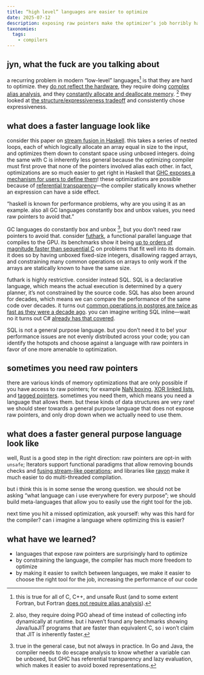 ```yaml
---
title: “high level” languages are easier to optimize
date: 2025-07-12
description: exposing raw pointers make the optimizer’s job horribly hard. high level languages can constrain your program, making more optimizations sound.
taxonomies:
  tags:
    - compilers
---
```

## jyn, what the fuck are you talking about
a recurring problem in modern “low-level” languages[^2] is that they are hard to optimize. they [do not reflect the hardware](https://queue.acm.org/detail.cfm?id=3212479), they require doing [complex alias analysis](https://www.ralfj.de/blog/2018/07/24/pointers-and-bytes.html), and they [constantly allocate and deallocate memory](https://medium.com/@jbyj/my-javascript-is-faster-than-your-rust-5f98fe5db1bf). [^1] they looked at [the structure/expressiveness tradeoff](https://buttondown.com/hillelwayne/archive/the-capability-tractability-tradeoff/) and consistently chose expressiveness.
## what does a faster language look like
consider this paper on [stream fusion in Haskell](https://www.cs.tufts.edu/~nr/cs257/archive/duncan-coutts/stream-fusion.pdf). this takes a series of nested loops, each of which logically allocate an array equal in size to the input, and optimizes them down to constant space using unboxed integers. doing the same with C is inherently less general because the optimizing compiler must first prove that none of the pointers involved alias each other. in fact, optimizations are so much easier to get right in Haskell that [GHC exposes a mechanism for users to define them](https://wiki.haskell.org/GHC/Using_rules)! these optimizations are possible because of [referential transparency]—the compiler statically knows whether an expression can have a side effect.

[referential transparency]: https://softwareengineering.stackexchange.com/questions/254304/what-is-referential-transparency

“haskell is known for performance problems, why are you using it as an example. also all GC languages constantly box and unbox values, you need raw pointers to avoid that.”

GC languages do constantly box and unbox [^4], but you don’t need raw pointers to avoid that. consider [futhark](https://futhark-lang.org), a functional parallel language that compiles to the GPU. its benchmarks show it being [up to orders of magnitude faster than sequential C](https://futhark-lang.org/performance.html) on problems that fit well into its domain. it does so by having unboxed fixed-size integers, disallowing ragged arrays, and constraining many common operations on arrays to only work if the arrays are statically known to have the same size.

futhark is highly restrictive. consider instead SQL. SQL is a declarative language, which means the actual execution is determined by a query planner, it’s not constrained by the source code. SQL has also been around for decades, which means we can compare the performance of the same code over decades. it turns out [common operations in postgres are twice as fast as they were a decade ago](https://rmarcus.info/blog/2024/04/12/pg-over-time.html). you can imagine writing SQL inline—wait no it turns out C# [already has that covered](https://learn.microsoft.com/en-us/dotnet/csharp/linq/).

SQL is not a general purpose language. but you don’t need it to be! your performance issues are not evenly distributed across your code; you can identify the hotspots and choose against a language with raw pointers in favor of one more amenable to optimization.
## sometimes you need raw pointers
there are various kinds of memory optimizations that are only possible if you have access to raw pointers; for example [NaN boxing](https://piotrduperas.com/posts/nan-boxing), [XOR linked lists](https://github.com/laurelmay/xorlist), and [tagged pointers](https://en.wikipedia.org/wiki/Tagged_pointer?wprov=sfti1). sometimes you need them, which means you need a language that allows them. but these kinds of data structures are very rare! we should steer towards a general purpose language that does not expose raw pointers, and only drop down when we actually need to use them.
## what does a faster general purpose language look like
well, Rust is a good step in the right direction: raw pointers are opt-in with `unsafe`; Iterators support functional paradigms that allow removing bounds checks and [fusing stream-like operations](https://ntietz.com/blog/rusts-iterators-optimize-footgun/); and libraries like [rayon](https://docs.rs/rayon/latest/rayon/) make it much easier to do multi-threaded compilation.

but i think this is in some sense the wrong question. we should not be asking “what language can i use everywhere for every purpose”; we should build meta-languages that allow you to easily use the right tool for the job. <!-- TODO: link to systems thinking post -->  <!-- TODO: link to composable compilers -->

next time you hit a missed optimization, ask yourself: why was this hard for the compiler? can i imagine a language where optimizing this is easier?

## what have we learned?
- languages that expose raw pointers are surprisingly hard to optimize
- by constraining the language, the compiler has much more freedom to optimize
- by making it easier to switch between languages, we make it easier to choose the right tool for the job, increasing the performance of our code

[^1]: also, they require doing PGO ahead of time instead of collecting info dynamically at runtime. but i haven’t found any benchmarks showing Java/luaJIT programs that are faster than equivalent C, so i won’t claim that JIT is inherently faster.

[^2]: this is true for all of C, C++, and unsafe Rust (and to some extent Fortran, but Fortran [does not require alias analysis](https://beza1e1.tuxen.de/articles/faster_than_C.html)).

[^3]: in fact such a meta-language already exists, it’s called XML. XML is not a good language for programming in though.

[^4]: true in the general case, but not always in practice. In Go and Java, the compiler needs to do escape analysis to know whether a variable can be unboxed, but GHC has referential transparency and lazy evaluation, which makes it easier to avoid boxed representations.

